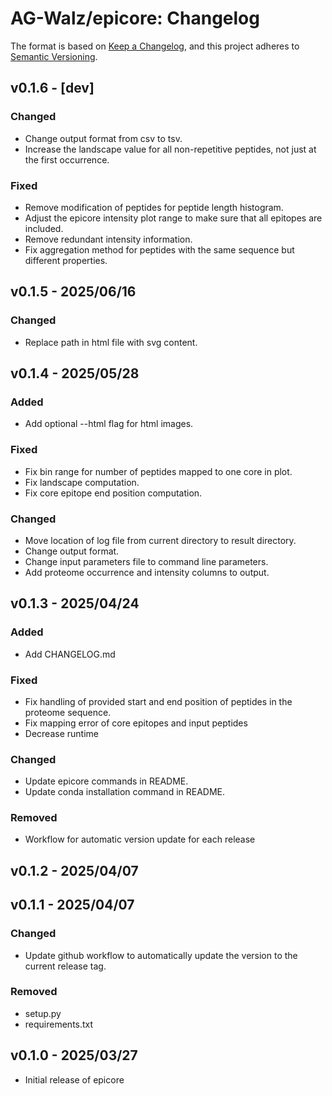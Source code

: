 # AG-Walz/epicore: Changelog

The format is based on [Keep a Changelog](https://keepachangelog.com/en/1.1.0/),
and this project adheres to [Semantic Versioning](https://semver.org/spec/v2.0.0.html).

## v0.1.6 - [dev]

### Changed
- Change output format from csv to tsv.
- Increase the landscape value for all non-repetitive peptides, not just at the first occurrence.

### Fixed
- Remove modification of peptides for peptide length histogram.
- Adjust the epicore intensity plot range to make sure that all epitopes are included.
- Remove redundant intensity information. 
- Fix aggregation method for peptides with the same sequence but different properties.

## v0.1.5 - 2025/06/16

### Changed
- Replace path in html file with svg content.

## v0.1.4 - 2025/05/28

### Added
- Add optional --html flag for html images.

### Fixed 
- Fix bin range for number of peptides mapped to one core in plot.
- Fix landscape computation.
- Fix core epitope end position computation.

### Changed
- Move location of log file from current directory to result directory. 
- Change output format.
- Change input parameters file to command line parameters. 
- Add proteome occurrence and intensity columns to output.


## v0.1.3 - 2025/04/24

### Added
- Add CHANGELOG.md

### Fixed
- Fix handling of provided start and end position of peptides in the proteome sequence. 
- Fix mapping error of core epitopes and input peptides
- Decrease runtime

### Changed
- Update epicore commands in README.
- Update conda installation command in README.   

### Removed
- Workflow for automatic version update for each release

## v0.1.2 - 2025/04/07

## v0.1.1 - 2025/04/07

### Changed
- Update github workflow to automatically update the version to the current release tag. 

### Removed
- setup.py
- requirements.txt

## v0.1.0 - 2025/03/27

- Initial release of epicore
